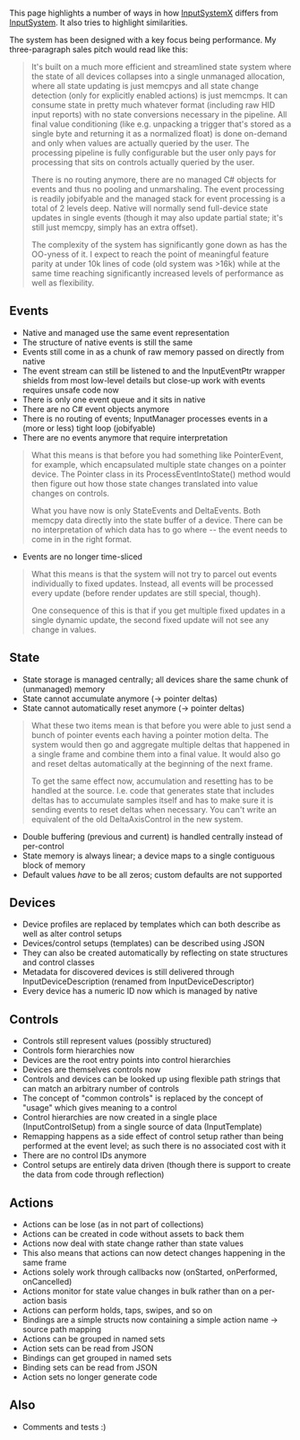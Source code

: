 This page highlights a number of ways in how [InputSystemX](https://github.com/Unity-Technologies/InputSystemX) differs from [InputSystem](https://github.com/Unity-Technologies/InputSystem). It also tries to highlight similarities.

The system has been designed with a key focus being performance. My three-paragraph sales pitch would read like this:

>It's built on a much more efficient and streamlined state system where the state of all devices collapses into a single unmanaged allocation, where all state updating is just memcpys and all state change detection (only for explicitly enabled actions) is just memcmps. It can consume state in pretty much whatever format (including raw HID input reports) with no state conversions necessary in the pipeline. All final value conditioning (like e.g. unpacking a trigger that's stored as a single byte and returning it as a normalized float) is done on-demand and only when values are actually queried by the user. The processing pipeline is fully configurable but the user only pays for processing that sits on controls actually queried by the user.
>
>There is no routing anymore, there are no managed C# objects for events and thus no pooling and unmarshaling. The event processing is readily jobifyable and the managed stack for event processing is a total of 2 levels deep. Native will normally send full-device state updates in single events (though it may also update partial state; it's still just memcpy, simply has an extra offset).
>
>The complexity of the system has significantly gone down as has the OO-yness of it. I expect to reach the point of meaningful feature parity at under 10k lines of code (old system was >16k) while at the same time reaching significantly increased levels of performance as well as flexibility.

## Events

* Native and managed use the same event representation
* The structure of native events is still the same
* Events still come in as a chunk of raw memory passed on directly from native
* The event stream can still be listened to and the InputEventPtr wrapper shields from most low-level details but close-up work with events requires unsafe code now
* There is only one event queue and it sits in native
* There are no C# event objects anymore
* There is no routing of events; InputManager processes events in a (more or less) tight loop (jobifyable)
* There are no events anymore that require interpretation

>What this means is that before you had something like PointerEvent, for example, which encapsulated multiple state changes on a pointer device. The Pointer class in its ProcessEventIntoState() method would then figure out how those state changes translated into value changes on controls.
>
>What you have now is only StateEvents and DeltaEvents. Both memcpy data directly into the state buffer of a device. There can be no interpretation of which data has to go where -- the event needs to come in in the right format.

* Events are no longer time-sliced

>What this means is that the system will not try to parcel out events individually to fixed updates. Instead, all events will be processed every update (before render updates are still special, though).
>
>One consequence of this is that if you get multiple fixed updates in a single dynamic update, the second fixed update will not see any change in values.

## State

* State storage is managed centrally; all devices share the same chunk of (unmanaged) memory
* State cannot accumulate anymore (-> pointer deltas)
* State cannot automatically reset anymore (-> pointer deltas)

>What these two items mean is that before you were able to just send a bunch of pointer events each having a pointer motion delta. The system would then go and aggregate multiple deltas that happened in a single frame and combine them into a final value. It would also go and reset deltas automatically at the beginning of the next frame.
>
>To get the same effect now, accumulation and resetting has to be handled at the source. I.e. code that generates state that includes deltas has to accumulate samples itself and has to make sure it is sending events to reset deltas when necessary. You can't write an equivalent of the old DeltaAxisControl in the new system.

* Double buffering (previous and current) is handled centrally instead of per-control
* State memory is always linear; a device maps to a single contiguous block of memory
* Default values *have* to be all zeros; custom defaults are not supported

## Devices

* Device profiles are replaced by templates which can both describe as well as alter control setups
* Devices/control setups (templates) can be described using JSON
* They can also be created automatically by reflecting on state structures and control classes
* Metadata for discovered devices is still delivered through InputDeviceDescription (renamed from InputDeviceDescriptor)
* Every device has a numeric ID now which is managed by native

## Controls

* Controls still represent values (possibly structured)
* Controls form hierarchies now
* Devices are the root entry points into control hierarchies
* Devices are themselves controls now
* Controls and devices can be looked up using flexible path strings that can match an arbitrary number of controls
* The concept of "common controls" is replaced by the concept of "usage" which gives meaning to a control
* Control hierarchies are now created in a single place (InputControlSetup) from a single source of data (InputTemplate)
* Remapping happens as a side effect of control setup rather than being performed at the event level; as such there is no associated cost with it
* There are no control IDs anymore
* Control setups are entirely data driven (though there is support to create the data from code through reflection)

## Actions

* Actions can be lose (as in not part of collections)
* Actions can be created in code without assets to back them
* Actions now deal with state change rather than state values
* This also means that actions can now detect changes happening in the same frame
* Actions solely work through callbacks now (onStarted, onPerformed, onCancelled)
* Actions monitor for state value changes in bulk rather than on a per-action basis
* Actions can perform holds, taps, swipes, and so on
* Bindings are a simple structs now containing a simple action name -> source path mapping
* Actions can be grouped in named sets
* Action sets can be read from JSON
* Bindings can get grouped in named sets
* Binding sets can be read from JSON
* Action sets no longer generate code

## Also

* Comments and tests :)